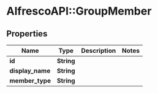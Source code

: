 # AlfrescoAPI::GroupMember

## Properties
Name | Type | Description | Notes
------------ | ------------- | ------------- | -------------
**id** | **String** |  | 
**display_name** | **String** |  | 
**member_type** | **String** |  | 


